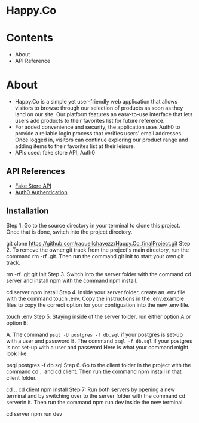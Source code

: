 # Happy.Co 
# Contents
* About
* API Reference
# About
* Happy.Co is a simple yet user-friendly web application that allows visitors to browse through our selection of products as soon as they land on our site. Our platform features an easy-to-use interface that lets users add products to their favorites list for future reference.
* For added convenience and security, the application uses Auth0 to provide a reliable login process that verifies users' email addresses. Once logged in, visitors can continue exploring our product range and adding items to their favorites list at their leisure.
* APIs used: fake store API, Auth0

## API References 
  <ul>
        <li><a href="https://fakestoreapi.com/">Fake Store API</a></li>
        <li><a href="https://auth0.com/docs">Auth0 Authentication</a></li>
    </ul>
 
## Installation
Step 1. Go to the source directory in your terminal to clone this project. Once that is done, switch into the project directory.

git clone https://github.com/raquellchavezz/Happy.Co_finalProject.git
Step 2. To remove the owner git track from the project's main directory, run the command rm -rf .git. Then run the command git init to start your own git track.

 rm -rf .git
 git init
Step 3. Switch into the server folder with the command cd server and install npm with the command npm install.

 cd server
 npm install
Step 4. Inside your server folder, create an .env file with the command touch .env. Copy the instructions in the .env.example files to copy the correct option for your configuation into the new .env file.

 touch .env 
Step 5. Staying inside of the server folder, run either option A or option B:

A. The command `psql -U postgres -f db.sql` if your postgres is set-up with a user and password
B. The command `psql -f db.sql` if your postgres is not set-up with a user and password
Here is what your command might look like:

 psql postgres -f db.sql
Step 6. Go to the client folder in the project with the command cd .. and cd client. Then run the command npm install in that client folder.

 cd .. 
 cd client
 npm install
Step 7: Run both servers by opening a new terminal and by switching over to the server folder with the command cd serverin it. Then run the command npm run dev inside the new terminal.

cd server
 npm run dev
